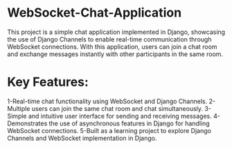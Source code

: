 # WebSocket-Chat-Application
This project is a simple chat application implemented in Django, showcasing the use of Django Channels to enable real-time communication through WebSocket connections. With this application, users can join a chat room and exchange messages instantly with other participants in the same room.

# Key Features:
1-Real-time chat functionality using WebSocket and Django Channels.
2-Multiple users can join the same chat room and chat simultaneously.
3-Simple and intuitive user interface for sending and receiving messages.
4-Demonstrates the use of asynchronous features in Django for handling WebSocket connections.
5-Built as a learning project to explore Django Channels and WebSocket implementation in Django.
